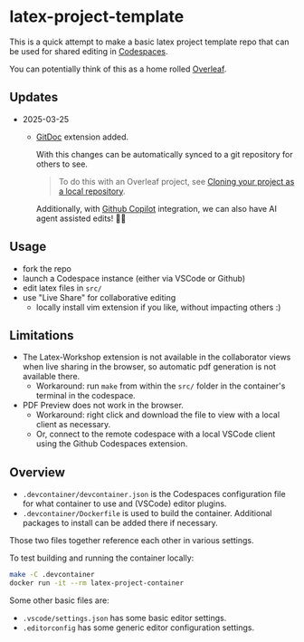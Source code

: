 # latex-project-template

This is a quick attempt to make a basic latex project template repo that can be used for shared editing in
[Codespaces](https://code.visualstudio.com/docs/remote/codespaces).

You can potentially think of this as a home rolled [Overleaf](https://overleaf.com).

## Updates

- 2025-03-25
  - [GitDoc](https://marketplace.visualstudio.com/items?itemName=vsls-contrib.gitdoc) extension added.

    With this changes can be automatically synced to a git repository for others to see.

    > To do this with an Overleaf project, see [Cloning your project as a local repository](https://www.overleaf.com/learn/how-to/Git_integration#Cloning_your_project_as_a_local_repository).

    Additionally, with [Github Copilot](https://marketplace.visualstudio.com/items?itemName=GitHub.copilot) integration, we can also have AI agent assisted edits! 🤖😄

## Usage

- fork the repo
- launch a Codespace instance (either via VSCode or Github)
- edit latex files in `src/`
- use "Live Share" for collaborative editing
  - locally install vim extension if you like, without impacting others :)

## Limitations

- The Latex-Workshop extension is not available in the collaborator views when live sharing in the browser, so automatic pdf generation is not available there.
  - Workaround: run `make` from within the `src/` folder in the container's terminal in the codespace.
- PDF Preview does not work in the browser.
  - Workaround: right click and download the file to view with a local client as necessary.
  - Or, connect to the remote codespace with a local VSCode client using the Github Codespaces extension.

## Overview

- `.devcontainer/devcontainer.json` is the Codespaces configuration file for what container to use and (VSCode) editor plugins.
- `.devcontainer/Dockerfile` is used to build the container.  Additional packages to install can be added there if necessary.

Those two files together reference each other in various settings.

To test building and running the container locally:

```sh
make -C .devcontainer
docker run -it --rm latex-project-container
```

Some other basic files are:

- `.vscode/settings.json` has some basic editor settings.
- `.editorconfig` has some generic editor configuration settings.
